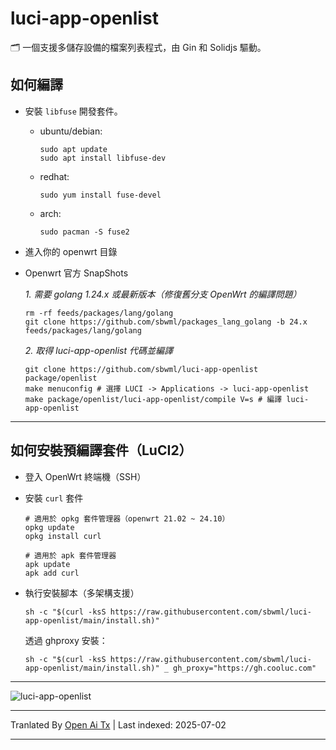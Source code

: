 # luci-app-openlist

🗂️ 一個支援多儲存設備的檔案列表程式，由 Gin 和 Solidjs 驅動。

## 如何編譯

- 安裝 `libfuse` 開發套件。

  - ubuntu/debian:
    ```shell
    sudo apt update
    sudo apt install libfuse-dev
    ```

  - redhat:
    ```shell
    sudo yum install fuse-devel
    ```

  - arch:
    ```shell
    sudo pacman -S fuse2
    ```

- 進入你的 openwrt 目錄

- Openwrt 官方 SnapShots

  *1. 需要 golang 1.24.x 或最新版本（修復舊分支 OpenWrt 的編譯問題）*
  ```shell
  rm -rf feeds/packages/lang/golang
  git clone https://github.com/sbwml/packages_lang_golang -b 24.x feeds/packages/lang/golang
  ```

  *2. 取得 luci-app-openlist 代碼並編譯*
  ```shell
  git clone https://github.com/sbwml/luci-app-openlist package/openlist
  make menuconfig # 選擇 LUCI -> Applications -> luci-app-openlist
  make package/openlist/luci-app-openlist/compile V=s # 編譯 luci-app-openlist
  ```

--------------

## 如何安裝預編譯套件（LuCI2）

- 登入 OpenWrt 終端機（SSH）

- 安裝 `curl` 套件
  ```shell
  # 適用於 opkg 套件管理器（openwrt 21.02 ~ 24.10）
  opkg update
  opkg install curl
  
  # 適用於 apk 套件管理器
  apk update
  apk add curl
  ```

- 執行安裝腳本（多架構支援）
  ```shell
  sh -c "$(curl -ksS https://raw.githubusercontent.com/sbwml/luci-app-openlist/main/install.sh)"
  ```

  透過 ghproxy 安裝：
  ```shell
  sh -c "$(curl -ksS https://raw.githubusercontent.com/sbwml/luci-app-openlist/main/install.sh)" _ gh_proxy="https://gh.cooluc.com"
  ```

--------------

![luci-app-openlist](https://github.com/user-attachments/assets/50d8ee3a-e589-4285-922a-40c82f96b9f5)


---

Tranlated By [Open Ai Tx](https://github.com/OpenAiTx/OpenAiTx) | Last indexed: 2025-07-02

---